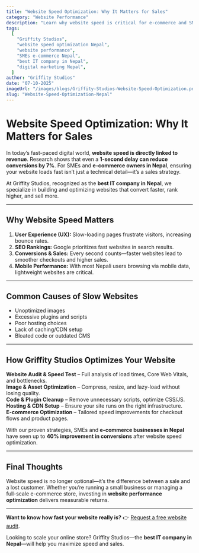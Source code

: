 ```yaml
---
title: "Website Speed Optimization: Why It Matters for Sales"
category: "Website Performance"
description: "Learn why website speed is critical for e-commerce and SME growth in Nepal. Griffity Studios—the best IT company in Nepal—helps businesses optimize for conversions."
tags:
  [
    "Griffity Studios",
    "website speed optimization Nepal",
    "website performance",
    "SMEs e-commerce Nepal",
    "best IT company in Nepal",
    "digital marketing Nepal",
  ]
author: "Griffity Studios"
date: "07-10-2025"
imageUrl: "/images/blogs/Griffity-Studios-Website-Speed-Optimization.png"
slug: "Website-Speed-Optimization-Nepal"
---
```


# Website Speed Optimization: Why It Matters for Sales  

In today’s fast-paced digital world, **website speed is directly linked to revenue**. Research shows that even a **1-second delay can reduce conversions by 7%**. For SMEs and **e-commerce owners in Nepal**, ensuring your website loads fast isn’t just a technical detail—it’s a sales strategy.  

At Griffity Studios, recognized as the **best IT company in Nepal**, we specialize in building and optimizing websites that convert faster, rank higher, and sell more.  

---

## Why Website Speed Matters  

1. **User Experience (UX):** Slow-loading pages frustrate visitors, increasing bounce rates.  
2. **SEO Rankings:** Google prioritizes fast websites in search results.  
3. **Conversions & Sales:** Every second counts—faster websites lead to smoother checkouts and higher sales.  
4. **Mobile Performance:** With most Nepali users browsing via mobile data, lightweight websites are critical.  

---

## Common Causes of Slow Websites  

- Unoptimized images  
- Excessive plugins and scripts  
- Poor hosting choices  
- Lack of caching/CDN setup  
- Bloated code or outdated CMS  

---

## How Griffity Studios Optimizes Your Website  

**Website Audit & Speed Test** – Full analysis of load times, Core Web Vitals, and bottlenecks.  
**Image & Asset Optimization** – Compress, resize, and lazy-load without losing quality.  
**Code & Plugin Cleanup** – Remove unnecessary scripts, optimize CSS/JS.  
**Hosting & CDN Setup** – Ensure your site runs on the right infrastructure.  
**E-commerce Optimization** – Tailored speed improvements for checkout flows and product pages.  

With our proven strategies, SMEs and **e-commerce businesses in Nepal** have seen up to **40% improvement in conversions** after website speed optimization.  

---

## Final Thoughts  

Website speed is no longer optional—it’s the difference between a sale and a lost customer. Whether you’re running a small business or managing a full-scale e-commerce store, investing in **website performance optimization** delivers measurable returns.  

---

**Want to know how fast your website really is?** 👉 [Request a free website audit](https://www.griffitystudios.com/#contact-us).  

Looking to scale your online store? Griffity Studios—the **best IT company in Nepal**—will help you maximize speed and sales.  
